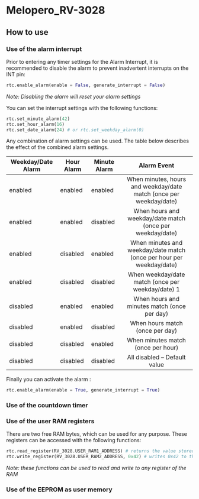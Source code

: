 # Melopero_RV-3028

## How to use

### Use of the alarm interrupt
Prior to entering any timer settings for the Alarm Interrupt, it is recommended to disable the alarm to prevent inadvertent interrupts on the INT pin:
```python 
rtc.enable_alarm(enable = False, generate_interrupt = False) 
```
*Note: Disabling the alarm will reset your alarm settings*

You can set the interrupt settings with the following functions:
```python 
rtc.set_minute_alarm(42)
rtc.set_hour_alarm(16)
rtc.set_date_alarm(24) # or rtc.set_weekday_alarm(0)
```

Any combination of alarm settings can be used. The table below describes the effect of the combined alarm settings.

|Weekday/Date Alarm   | Hour Alarm  | Minute Alarm  | Alarm Event |
| ------------------- |-------------| --------------| :------: |
| enabled             | enabled     | enabled       | When minutes, hours and weekday/date match (once per weekday/date)|
| enabled             | enabled     | disabled      | When hours and weekday/date match (once per weekday/date)          |
| enabled             | disabled    | enabled       | When minutes and weekday/date match (once per hour per weekday/date) |
| enabled             | disabled    | disabled      | When weekday/date match (once per weekday/date) 1                |
| disabled            | enabled     | enabled       | When hours and minutes match (once per day)                        |
| disabled            | enabled     | disabled      | When hours match (once per day)                                      |
| disabled            | disabled    | enabled       | When minutes match (once per hour)                               |
| disabled            | disabled    | disabled      | All disabled – Default value                                       |

Finally you can activate the alarm :
```python 
rtc.enable_alarm(enable = True, generate_interrupt = True) 
```

### Use of the countdown timer
### Use of the user RAM registers
There are two free RAM bytes, which can be used for any purpose. These registers can be accessed with the following functions:
```python 
rtc.read_register(RV_3028.USER_RAM1_ADDRESS) # returns the value stored in the register at address USER_RAM1_ADDRESS (0x1F)
rtc.write_register(RV_3028.USER_RAM2_ADDRESS, 0x42) # writes 0x42 to the register at address USER_RAM2_ADDRESS (0x20)
```
*Note: these functions can be used to read and write to any register of the RAM*
### Use of the EEPROM as user memory